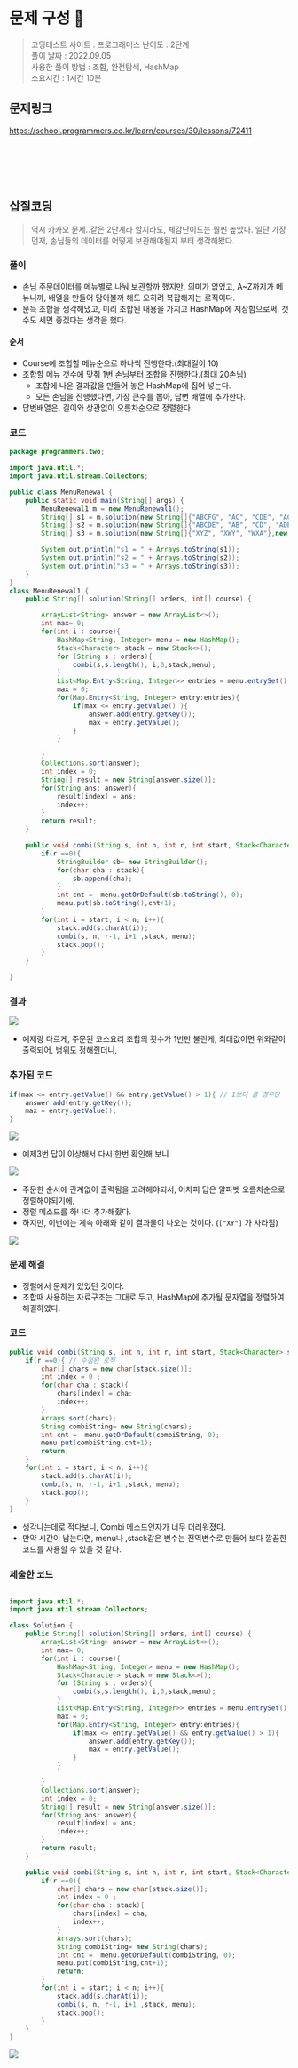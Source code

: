 
# 문제 구성 📖
> 코딩테스트 사이트 : 프로그래머스 
> 난이도 : 2단계    
> 풀이 날짜 : 2022.09.05  
> 사용한 풀이 방법 : 조합, 완전탐색, HashMap  
> 소요시간 : 1시간 10분 
## 문제링크
https://school.programmers.co.kr/learn/courses/30/lessons/72411

<br></br>
<br></br>


## 삽질코딩
> 역시 카카오 문제..같은 2단계라 할지라도, 체감난이도는 훨씬 높았다. 
> 일단 가장먼저, 손님들의 데이터를 어떻게 보관해야될지 부터 생각해봤다. 
### 풀이
 - 손님 주문데이터를 메뉴별로 나눠 보관할까 했지만, 의미가 없었고, A~Z까지가 메뉴니까, 배열을 만들어 담아볼까 해도 오히려 복잡해지는 로직이다. 
 - 문득 조합을 생각해냈고, 미리 조합된 내용을 가지고 HashMap에 저장함으로써, 갯수도 세면 좋겠다는 생각을 했다. 

#### 순서
 - Course에 조합할 메뉴순으로 하나씩 진행한다.(최대길이 10)
 - 조합할 메뉴 갯수에 맞춰 1번 손님부터 조합을 진행한다.(최대 20손님)
   - 조합에 나온 결과값을 만들어 놓은 HashMap에 집어 넣는다. 
   - 모든 손님을 진행했다면, 가장 큰수를 뽑아, 답변 배열에 추가한다. 
 - 답변배열은, 길이와 상관없이 오름차순으로 정렬한다.

### 코드
```java
package programmers.two;

import java.util.*;
import java.util.stream.Collectors;

public class MenuRenewal {
    public static void main(String[] args) {
        MenuRenewal1 m = new MenuRenewal1();
        String[] s1 = m.solution(new String[]{"ABCFG", "AC", "CDE", "ACDE", "BCFG", "ACDEH"},new int[]{2,3,4});
        String[] s2 = m.solution(new String[]{"ABCDE", "AB", "CD", "ADE", "XYZ", "XYZ", "ACD"},new int[]{2,3,5});
        String[] s3 = m.solution(new String[]{"XYZ", "XWY", "WXA"},new int[]{2,3,4});

        System.out.println("s1 = " + Arrays.toString(s1));
        System.out.println("s2 = " + Arrays.toString(s2));
        System.out.println("s3 = " + Arrays.toString(s3));
    }
}
class MenuRenewal1 {
    public String[] solution(String[] orders, int[] course) {

        ArrayList<String> answer = new ArrayList<>();
        int max= 0;
        for(int i : course){
            HashMap<String, Integer> menu = new HashMap();
            Stack<Character> stack = new Stack<>();
            for (String s : orders){
                combi(s,s.length(), i,0,stack,menu);
            }
            List<Map.Entry<String, Integer>> entries = menu.entrySet().stream().sorted(Map.Entry.comparingByValue(Comparator.reverseOrder())).collect(Collectors.toList());
            max = 0;
            for(Map.Entry<String, Integer> entry:entries){
                if(max <= entry.getValue() ){
                    answer.add(entry.getKey());
                    max = entry.getValue();
                }
            }

        }
        Collections.sort(answer);
        int index = 0;
        String[] result = new String[answer.size()];
        for(String ans: answer){
            result[index] = ans;
            index++;
        }
        return result;
    }

    public void combi(String s, int n, int r, int start, Stack<Character> stack, HashMap<String, Integer> menu){
        if(r ==0){
            StringBuilder sb= new StringBuilder();
            for(char cha : stack){
                sb.append(cha);
            }
            int cnt =  menu.getOrDefault(sb.toString(), 0);
            menu.put(sb.toString(),cnt+1);
        }
        for(int i = start; i < n; i++){
            stack.add(s.charAt(i));
            combi(s, n, r-1, i+1 ,stack, menu);
            stack.pop();
        }
    }

}
```

### 결과
<img src="https://user-images.githubusercontent.com/104331549/188357777-77128cc7-cc5f-4b1d-a442-b8eeadd22332.png">

- 예제랑 다르게, 주문된 코스요리 조합의 횟수가 1번만 불린게, 최대값이면 위와같이 출력되어, 범위도 정해줬더니,

### 추가된 코드 

```java
if(max <= entry.getValue() && entry.getValue() > 1){ // 1보다 클 경우만
    answer.add(entry.getKey());
    max = entry.getValue();
}
```

<img src="https://user-images.githubusercontent.com/104331549/188358014-f662756e-dba8-4bf8-993a-49563aed392b.png">

- 예제3번 답이 이상해서 다시 한번 확인해 보니
<img src= "https://user-images.githubusercontent.com/104331549/188358117-ca4f8bed-7c9b-4bad-b4a5-016b848143f3.png">

- 주문한 순서에 관계없이 출력됨을 고려해야되서, 어차피 답은 알파벳 오름차순으로 정렬해야되기에, 
- 정렬 메소드를 하나더 추가해줬다.
- 하지만, 이번에는 계속 아래와 같이 결과물이 나오는 것이다. (`["XY"]` 가 사라짐)

<img src ="https://user-images.githubusercontent.com/104331549/188360734-675f584d-fedc-4f95-b2d3-6b80498eeece.png">


### 문제 해결
 - 정렬에서 문제가 있었던 것이다. 
 - 조합때 사용하는 자료구조는 그대로 두고, HashMap에 추가될 문자열을 정렬하여 해결하였다.
### 코드 
```java
public void combi(String s, int n, int r, int start, Stack<Character> stack, HashMap<String, Integer> menu){
    if(r ==0){ // 수정된 로직
        char[] chars = new char[stack.size()];
        int index = 0 ;
        for(char cha : stack){
            chars[index] = cha;
            index++;
        }
        Arrays.sort(chars);
        String combiString= new String(chars);
        int cnt =  menu.getOrDefault(combiString, 0);
        menu.put(combiString,cnt+1);
        return;
    }
    for(int i = start; i < n; i++){
        stack.add(s.charAt(i));
        combi(s, n, r-1, i+1 ,stack, menu);
        stack.pop();
    }
}
```
- 생각나는데로 적다보니, Combi 메소드인자가 너무 더러워졌다. 
- 만약 시간이 남는다면, menu나 ,stack같은 변수는 전역변수로 만들어 보다 깔끔한 코드를 사용할 수 있을 것 같다.

### 제출한 코드
```java

import java.util.*;
import java.util.stream.Collectors;

class Solution {
    public String[] solution(String[] orders, int[] course) {
        ArrayList<String> answer = new ArrayList<>();
        int max= 0;
        for(int i : course){
            HashMap<String, Integer> menu = new HashMap();
            Stack<Character> stack = new Stack<>();
            for (String s : orders){
                combi(s,s.length(), i,0,stack,menu);
            }
            List<Map.Entry<String, Integer>> entries = menu.entrySet().stream().sorted(Map.Entry.comparingByValue(Comparator.reverseOrder())).collect(Collectors.toList());
            max = 0;
            for(Map.Entry<String, Integer> entry:entries){
                if(max <= entry.getValue() && entry.getValue() > 1){
                    answer.add(entry.getKey());
                    max = entry.getValue();
                }
            }

        }
        Collections.sort(answer);
        int index = 0;
        String[] result = new String[answer.size()];
        for(String ans: answer){
            result[index] = ans;
            index++;
        }
        return result;
    }

    public void combi(String s, int n, int r, int start, Stack<Character> stack, HashMap<String, Integer> menu){
        if(r ==0){
            char[] chars = new char[stack.size()];
            int index = 0 ;
            for(char cha : stack){
                chars[index] = cha;
                index++;
            }
            Arrays.sort(chars);
            String combiString= new String(chars);
            int cnt =  menu.getOrDefault(combiString, 0);
            menu.put(combiString,cnt+1);
            return;
        }
        for(int i = start; i < n; i++){
            stack.add(s.charAt(i));
            combi(s, n, r-1, i+1 ,stack, menu);
            stack.pop();
        }
    }
}
```
<img src="https://user-images.githubusercontent.com/104331549/188361328-ff4ae07e-dec7-43db-8da7-e450f821db9b.png">